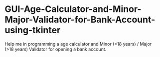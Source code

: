 # GUI-Age-Calculator-and-Minor-Major-Validator-for-Bank-Account-using-tkinter
Help me in programming a age calculator and Minor (&lt;18 years) / Major (>18 years) Validator for opening a bank account. 
